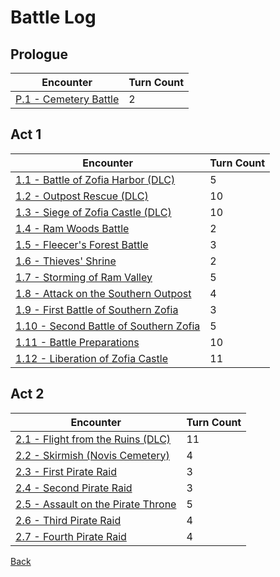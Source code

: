 # Battle Log

## Prologue

| Encounter                       | Turn Count |
| ------------------------------- | ---------- |
| [P.1 - Cemetery Battle](P.1.md) | 2          |

## Act 1

| Encounter                                          | Turn Count |
| -------------------------------------------------- | ---------- |
| [1.1 - Battle of Zofia Harbor (DLC)](A1.1.md)      | 5          |
| [1.2 - Outpost Rescue (DLC)](A1.2.md)              | 10         |
| [1.3 - Siege of Zofia Castle (DLC)](A1.3.md)       | 10         |
| [1.4 - Ram Woods Battle](A1.4.md)                  | 2          |
| [1.5 - Fleecer's Forest Battle](A1.5.md)           | 3          |
| [1.6 - Thieves' Shrine](A1.6.md)                   | 2          |
| [1.7 - Storming of Ram Valley](A1.7.md)            | 5          |
| [1.8 - Attack on the Southern Outpost](A1.8.md)    | 4          |
| [1.9 - First Battle of Southern Zofia](A1.9.md)    | 3          |
| [1.10 - Second Battle of Southern Zofia](A1.10.md) | 5          |
| [1.11 - Battle Preparations](A1.11.md)             | 10         |
| [1.12 - Liberation of Zofia Castle](A1.12.md)      | 11         |

## Act 2

| Encounter                                     | Turn Count |
| --------------------------------------------- | ---------- |
| [2.1 - Flight from the Ruins (DLC)](A2.1.md)  | 11         |
| [2.2 - Skirmish (Novis Cemetery)](A2.2.md)    | 4          |
| [2.3 - First Pirate Raid](A2.3.md)            | 3          |
| [2.4 - Second Pirate Raid](A2.4.md)           | 3          |
| [2.5 - Assault on the Pirate Throne](A2.5.md) | 5          |
| [2.6 - Third Pirate Raid](A2.6.md)            | 4          |
| [2.7 - Fourth Pirate Raid](A2.7.md)           | 4          |

[Back](../README.md)
